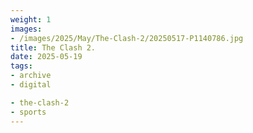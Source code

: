 ```yaml
---
weight: 1
images:
- /images/2025/May/The-Clash-2/20250517-P1140786.jpg
title: The Clash 2.
date: 2025-05-19
tags:
- archive
- digital

- the-clash-2
- sports
---
```


